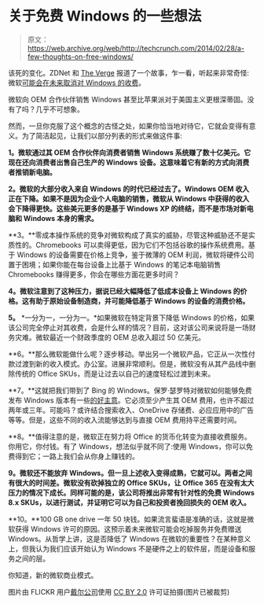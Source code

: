 # 关于免费 Windows  的一些想法

> 原文：<https://web.archive.org/web/http://techcrunch.com/2014/02/28/a-few-thoughts-on-free-windows/>

该死的变化。ZDNet 和 [The Verge](https://web.archive.org/web/20230319201621/http://www.theverge.com/2014/2/28/5456374/windows-8-1-with-bing-experiment) 报道了一个故事，乍一看，听起来非常奇怪:微软[可能会在未来取消对 Windows 的收费](https://web.archive.org/web/20230319201621/https://techcrunch.com/2014/02/28/free-windows-8-1-update/)。

微软向 OEM 合作伙伴销售 Windows 甚至比苹果派对于美国主义更根深蒂固。没有了吗？几乎不可想象。

然而，一旦你克服了这个概念的古怪之处，如果你恰当地对待它，它就会变得有意义。为了简洁起见，让我们以部分列表的形式来做这件事:

**1。微软通过其 OEM 合作伙伴向消费者销售 Windows 系统赚了数十亿美元。它现在还向消费者出售自己生产的 Windows 设备。这意味着它有新的方式向消费者推销新电脑。**

**2。微软的大部分收入来自 Windows 的时代已经过去了。Windows OEM 收入正在下降。如果不是因为企业个人电脑的销售，微软从 Windows 中获得的收入会下降得更快。这些美元更多的是基于 Windows XP 的终结，而不是市场对新电脑和 Windows 本身的需求。**

**3。**零成本操作系统的竞争对微软构成了真实的威胁，尽管这种威胁还不是实质性的。Chromebooks 可以卖得更低，因为它们不包括谷歌的操作系统费用。基于 Windows 的设备需要在价格上竞争，鉴于微薄的 OEM 利润，微软将硬件公司置于困境；如果你能在每台设备上比基于 Windows 的笔记本电脑销售 Chromebooks 赚得更多，你会在哪些方面花更多时间？

**4。微软注意到了这种压力，据说已经大幅降低了低成本设备上 Windows 的价格。这有助于原始设备制造商，并可能降低基于 Windows 的设备的消费价格。**

**5。** *一分为一，一分为一。*如果微软在特定背景下降低 Windows 的价格，如果该公司完全停止对其收费，会是什么样的情况？目前，这对该公司来说将是一场财务灾难。微软最近一个财政季度的 OEM 总收入超过 50 亿美元。

**6。**那么微软能做什么呢？逐步移动。举出另一个微软产品，它正从一次性付款过渡到新的收入模式。办公室。进展非常顺利。但是，微软没有从其产品线中删除传统的 Office SKUs，而是让过去以自己的速度轻松过渡到未来。

**7。**这就把我们带到了 Bing 的 Windows。保罗·瑟罗特对微软如何能够免费发布 Windows 版本有一些[的好主意](https://web.archive.org/web/20230319201621/http://winsupersite.com/windows-8/free-windows-maybe?utm_source=twitterfeed&utm_medium=twitter)。它必须至少产生其 OEM 费用，也许不超过两年或三年。可能吗？或许结合搜索收入、OneDrive 存储费、必应应用中的广告等等。但是，这些不同的收入流能够达到与直接 OEM 费用持平还需要时间。

**8。**值得注意的是，微软正在努力将 Office 的货币化转变为直接收费服务。你用它，你付钱。有了 Windows，想法似乎就不同了:使用 Windows，你可以免费得到它；一路上我们会从你身上赚钱的。

**9。微软还不能放弃 Windows。但一旦上述收入变得成熟，它就可以。两者之间有很大的时间差。微软没有砍掉独立的 Office SKUs，让 Office 365 在没有太大压力的情况下成长。同样可能的是，该公司将推出非常有针对性的免费 Windows 8.x SKUs，以进行测试，并证明它可以为自己和投资者挽回损失的 OEM 收入。**

**10。**100 GB one drive 一年 50 块钱。如果流言蜚语是准确的话，这就是微软获得 Windows 许可的原因。这预示着未来微软可能会吃掉服务并免费赠送 Windows。从哲学上讲，这是否降低了 Windows 在微软的重要性？在某种意义上，但我认为我们应该开始认为 Windows 不是硬件之上的软件层，而是设备和服务之间的层。

你知道，新的微软商业模式。

图片由 FLICKR 用户[戴尔公司](https://web.archive.org/web/20230319201621/http://www.flickr.com/photos/dellphotos/)使用 [CC BY 2.0](https://web.archive.org/web/20230319201621/http://creativecommons.org/licenses/by/2.0/) 许可证拍摄(图片已被裁剪)